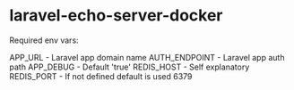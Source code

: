 # laravel-echo-server-docker

Required env vars:

APP_URL - Laravel app domain name
AUTH_ENDPOINT - Laravel app auth path
APP_DEBUG - Default 'true'
REDIS_HOST - Self explanatory
REDIS_PORT - If not defined default is used 6379
